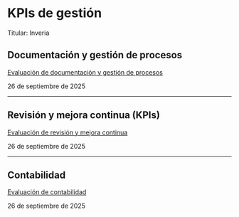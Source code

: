 # KPIs de gestión

Titular: Inveria

## Documentación y gestión de procesos

[Evaluación de documentación y gestión de procesos](KPIs%20de%20gesti%C3%B3n%2026cef3cec24180f09725f816152821fb/Evaluaci%C3%B3n%20de%20documentaci%C3%B3n%20y%20gesti%C3%B3n%20de%20procesos%2026cef3cec2418056a21df8c20896665a.md)

26 de septiembre de 2025 

---

## Revisión y mejora continua (KPIs)

[Evaluación de revisión y mejora continua](KPIs%20de%20gesti%C3%B3n%2026cef3cec24180f09725f816152821fb/Evaluaci%C3%B3n%20de%20revisi%C3%B3n%20y%20mejora%20continua%2026cef3cec241803e8e73fce490dc4fcf.md)

26 de septiembre de 2025 

---

## Contabilidad

[Evaluación de contabilidad](KPIs%20de%20gesti%C3%B3n%2026cef3cec24180f09725f816152821fb/Evaluaci%C3%B3n%20de%20contabilidad%2026cef3cec24180ee9915db3df4ecd3b4.md)

26 de septiembre de 2025